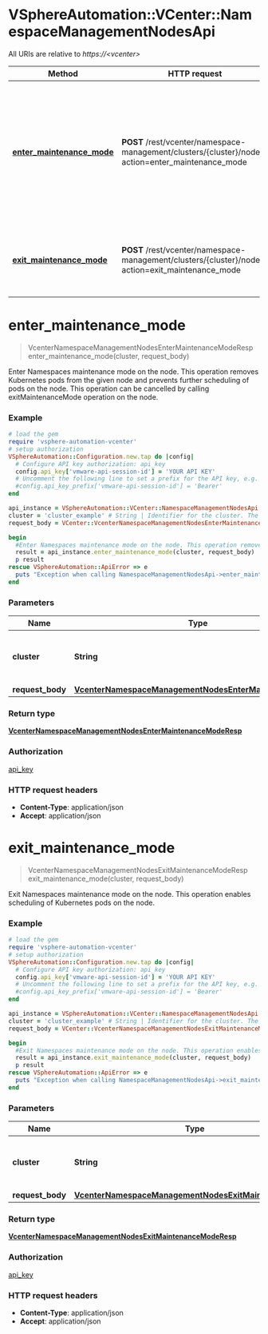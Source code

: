 # VSphereAutomation::VCenter::NamespaceManagementNodesApi

All URIs are relative to *https://&lt;vcenter&gt;*

Method | HTTP request | Description
------------- | ------------- | -------------
[**enter_maintenance_mode**](NamespaceManagementNodesApi.md#enter_maintenance_mode) | **POST** /rest/vcenter/namespace-management/clusters/{cluster}/nodes?action&#x3D;enter_maintenance_mode | Enter Namespaces maintenance mode on the node. This operation removes Kubernetes pods from the given node and prevents further scheduling of pods on the node. This operation can be cancelled by calling exitMaintenanceMode operation on the node.
[**exit_maintenance_mode**](NamespaceManagementNodesApi.md#exit_maintenance_mode) | **POST** /rest/vcenter/namespace-management/clusters/{cluster}/nodes?action&#x3D;exit_maintenance_mode | Exit Namespaces maintenance mode on the node. This operation enables scheduling of Kubernetes pods on the node.


# **enter_maintenance_mode**
> VcenterNamespaceManagementNodesEnterMaintenanceModeResp enter_maintenance_mode(cluster, request_body)

Enter Namespaces maintenance mode on the node. This operation removes Kubernetes pods from the given node and prevents further scheduling of pods on the node. This operation can be cancelled by calling exitMaintenanceMode operation on the node.

### Example
```ruby
# load the gem
require 'vsphere-automation-vcenter'
# setup authorization
VSphereAutomation::Configuration.new.tap do |config|
  # Configure API key authorization: api_key
  config.api_key['vmware-api-session-id'] = 'YOUR API KEY'
  # Uncomment the following line to set a prefix for the API key, e.g. 'Bearer' (defaults to nil)
  #config.api_key_prefix['vmware-api-session-id'] = 'Bearer'
end

api_instance = VSphereAutomation::VCenter::NamespaceManagementNodesApi.new
cluster = 'cluster_example' # String | Identifier for the cluster. The parameter must be an identifier for the resource type: ClusterComputeResource.
request_body = VCenter::VcenterNamespaceManagementNodesEnterMaintenanceMode.new # VcenterNamespaceManagementNodesEnterMaintenanceMode | 

begin
  #Enter Namespaces maintenance mode on the node. This operation removes Kubernetes pods from the given node and prevents further scheduling of pods on the node. This operation can be cancelled by calling exitMaintenanceMode operation on the node.
  result = api_instance.enter_maintenance_mode(cluster, request_body)
  p result
rescue VSphereAutomation::ApiError => e
  puts "Exception when calling NamespaceManagementNodesApi->enter_maintenance_mode: #{e}"
end
```

### Parameters

Name | Type | Description  | Notes
------------- | ------------- | ------------- | -------------
 **cluster** | **String**| Identifier for the cluster. The parameter must be an identifier for the resource type: ClusterComputeResource. | 
 **request_body** | [**VcenterNamespaceManagementNodesEnterMaintenanceMode**](VcenterNamespaceManagementNodesEnterMaintenanceMode.md)|  | 

### Return type

[**VcenterNamespaceManagementNodesEnterMaintenanceModeResp**](VcenterNamespaceManagementNodesEnterMaintenanceModeResp.md)

### Authorization

[api_key](../README.md#api_key)

### HTTP request headers

 - **Content-Type**: application/json
 - **Accept**: application/json



# **exit_maintenance_mode**
> VcenterNamespaceManagementNodesExitMaintenanceModeResp exit_maintenance_mode(cluster, request_body)

Exit Namespaces maintenance mode on the node. This operation enables scheduling of Kubernetes pods on the node.

### Example
```ruby
# load the gem
require 'vsphere-automation-vcenter'
# setup authorization
VSphereAutomation::Configuration.new.tap do |config|
  # Configure API key authorization: api_key
  config.api_key['vmware-api-session-id'] = 'YOUR API KEY'
  # Uncomment the following line to set a prefix for the API key, e.g. 'Bearer' (defaults to nil)
  #config.api_key_prefix['vmware-api-session-id'] = 'Bearer'
end

api_instance = VSphereAutomation::VCenter::NamespaceManagementNodesApi.new
cluster = 'cluster_example' # String | Identifier for the cluster. The parameter must be an identifier for the resource type: ClusterComputeResource.
request_body = VCenter::VcenterNamespaceManagementNodesExitMaintenanceMode.new # VcenterNamespaceManagementNodesExitMaintenanceMode | 

begin
  #Exit Namespaces maintenance mode on the node. This operation enables scheduling of Kubernetes pods on the node.
  result = api_instance.exit_maintenance_mode(cluster, request_body)
  p result
rescue VSphereAutomation::ApiError => e
  puts "Exception when calling NamespaceManagementNodesApi->exit_maintenance_mode: #{e}"
end
```

### Parameters

Name | Type | Description  | Notes
------------- | ------------- | ------------- | -------------
 **cluster** | **String**| Identifier for the cluster. The parameter must be an identifier for the resource type: ClusterComputeResource. | 
 **request_body** | [**VcenterNamespaceManagementNodesExitMaintenanceMode**](VcenterNamespaceManagementNodesExitMaintenanceMode.md)|  | 

### Return type

[**VcenterNamespaceManagementNodesExitMaintenanceModeResp**](VcenterNamespaceManagementNodesExitMaintenanceModeResp.md)

### Authorization

[api_key](../README.md#api_key)

### HTTP request headers

 - **Content-Type**: application/json
 - **Accept**: application/json



